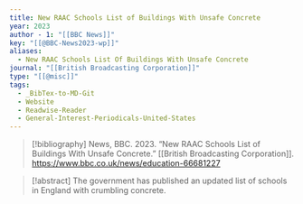 ```yaml
---
title: New RAAC Schools List of Buildings With Unsafe Concrete
year: 2023
author - 1: "[[BBC News]]"
key: "[[@BBC-News2023-wp]]"
aliases:
  - New RAAC Schools List Of Buildings With Unsafe Concrete
journal: "[[British Broadcasting Corporation]]"
type: "[[@misc]]"
tags:
  - _BibTex-to-MD-Git
  - Website
  - Readwise-Reader
  - General-Interest-Periodicals-United-States
---
```


> [!bibliography]
> News, BBC. 2023. “New RAAC Schools List of Buildings With Unsafe Concrete.” [[British Broadcasting Corporation]]. https://www.bbc.co.uk/news/education-66681227

> [!abstract]
> The government has published an updated list of schools in England with crumbling concrete.